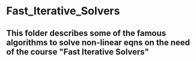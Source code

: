 # Fast_Iterative_Solvers
## This folder describes some of the famous algorithms to solve non-linear eqns on the need of the course "Fast Iterative Solvers"
